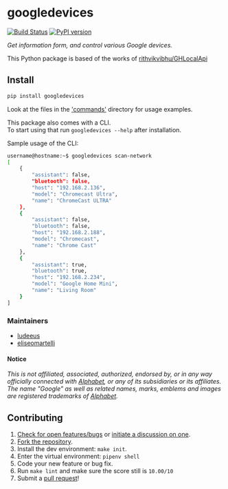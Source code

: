 # googledevices

[![Build Status][travis_status]][travis]
[![PyPI version][pypi_badge]][pypi]

_Get information form, and control various Google devices._

This Python package is based of the works of [rithvikvibhu/GHLocalApi][GHLocalApi]

## Install

```bash
pip install googledevices
```

Look at the files in the ['commands'][commands] directory for usage examples.

This package also comes with a CLI.  
To start using that run `googledevices --help` after installation.

Sample usage of the CLI:

```bash
username@hostname:~$ googledevices scan-network
[
    {
        "assistant": false,
        "bluetooth": false,
        "host": "192.168.2.136",
        "model": "Chromecast Ultra",
        "name": "ChromeCast ULTRA"
    },
    {
        "assistant": false,
        "bluetooth": false,
        "host": "192.168.2.188",
        "model": "Chromecast",
        "name": "Chrome Cast"
    },
    {
        "assistant": true,
        "bluetooth": true,
        "host": "192.168.2.234",
        "model": "Google Home Mini",
        "name": "Living Room"
    }
]
```

### Maintainers

- [ludeeus][ludeeus]
- [eliseomartelli][eliseomartelli]

#### Notice

_This is not affiliated, associated, authorized, endorsed by, or in any way officially connected with [Alphabet][alphabet], or any of its subsidiaries or its affiliates. The name "Google" as well as related names, marks, emblems and images are registered trademarks of [Alphabet][alphabet]._


## Contributing

1. [Check for open features/bugs][issues]
  or [initiate a discussion on one][issues-new].
2. [Fork the repository][fork].
3. Install the dev environment: `make init`.
4. Enter the virtual environment: `pipenv shell`
5. Code your new feature or bug fix.
6. Run `make lint` and make sure the score still is `10.00/10`
7. Submit a [pull request][pull-request]!

[alphabet]: https://abc.xyz/
[commands]: https://github.com/ludeeus/googledevices/tree/master/googledevices/cli/commands
[eliseomartelli]: https://github.com/eliseomartelli
[fork]: https://github.com/ludeeus/googledevices/fork
[GHLocalApi]: https://github.com/rithvikvibhu/GHLocalApi
[issues]: https://github.com/ludeeus/googledevices/issues
[issues-new]: https://github.com/ludeeus/googledevices/issues/new
[ludeeus]: https://github.com/ludeeus
[travis]: https://travis-ci.com/ludeeus/googledevices
[travis_status]: https://travis-ci.com/ludeeus/googledevices.svg?branch=master
[pull-request]: https://github.com/ludeeus/googledevices/compare
[pypi]:https://pypi.org/project/googledevices/
[pypi_badge]: https://badge.fury.io/py/googledevices.svg